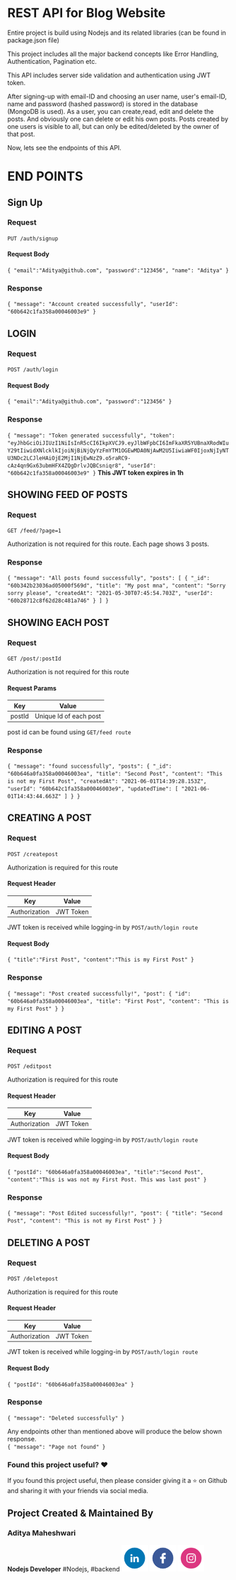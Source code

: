 # REST API for Blog Website

Entire project is build using Nodejs and its related libraries (can be found in package.json file)

This project includes all the major backend concepts like Error Handling, Authentication, Pagination etc.

This API includes server side validation and authentication using JWT token. 

After signing-up with email-ID and choosing an user name, user's email-ID, name and password (hashed password) is stored in the database (MongoDB is used). As a user, you can create,read, edit and delete the posts. And obviously one can delete or edit his own posts.
Posts created by one users is visible to all, but can only be edited/deleted by the owner of that post.





Now, lets see the endpoints of this API.

# END POINTS

## Sign Up

### Request

`PUT /auth/signup`

#### Request Body

`{
    "email":"Aditya@github.com",
    "password":"123456",
    "name": "Aditya"
}`

### Response
`{
    "message": "Account created successfully",
    "userId": "60b642c1fa358a00046003e9"
}`


## LOGIN

### Request

`POST /auth/login`

#### Request Body

`{
    "email":"Aditya@github.com",
    "password":"123456"
}`

### Response
`{
    "message": "Token generated successfully",
    "token": "eyJhbGciOiJIUzI1NiIsInR5cCI6IkpXVCJ9.eyJlbWFpbCI6ImFkaXR5YUBnaXRodWIuY29tIiwidXNlcklkIjoiNjBiNjQyYzFmYTM1OGEwMDA0NjAwM2U5IiwiaWF0IjoxNjIyNTU3NDc2LCJleHAiOjE2MjI1NjEwNzZ9.o5raRC9-cAz4qn9Gx63ubmHFX4ZQgDrlvJQBCsniqr8",
    "userId": "60b642c1fa358a00046003e9"
}`
<b> This JWT token expires in 1h </b>

## SHOWING FEED OF POSTS

### Request

`GET /feed/?page=1`

Authorization is not required for this route.
Each page shows 3 posts.


### Response
`{
    "message": "All posts found successfully",
    "posts": [
        {
            "_id": "60b342b23036ad05000f569d",
            "title": "My post mna",
            "content": "Sorry sorry please",
            "createdAt": "2021-05-30T07:45:54.703Z",
            "userId": "60b28712c8f62d28c481a746"
        }
        ]
  }`
  
## SHOWING EACH POST

### Request

`GET /post/:postId`

Authorization is not required for this route

#### Request Params
| <b>Key</b>       | <b>Value</b> |
| ----------- | ----------- |
| postId      | Unique Id of each post       |

post id can be found using `GET/feed route`


### Response
`{
"message": "found successfully",
"posts": {
"_id": "60b646a0fa358a00046003ea",
"title": "Second Post",
"content": "This is not my First Post",
"createdAt": "2021-06-01T14:39:28.153Z",
"userId": "60b642c1fa358a00046003e9",
"updatedTime": [
"2021-06-01T14:43:44.663Z"
]
}
}`
  
## CREATING A POST

### Request

`POST /createpost`

Authorization is required for this route

#### Request Header
| <b>Key</b>       | <b>Value</b> |
| ----------- | ----------- |
| Authorization      | JWT Token       |

JWT token is received while logging-in by `POST/auth/login route`

#### Request Body

`{
    "title":"First Post",
    "content":"This is my First Post"
}`
### Response
`{
    "message": "Post created successfully!",
    "post": {
        "id": "60b646a0fa358a00046003ea",
        "title": "First Post",
        "content": "This is my First Post"
    }
}`

## EDITING A POST

### Request

`POST /editpost`

Authorization is required for this route

#### Request Header
| <b>Key</b>       | <b>Value</b> |
| ----------- | ----------- |
| Authorization      | JWT Token       |

JWT token is received while logging-in by `POST/auth/login route`

#### Request Body

`{
    "postId": "60b646a0fa358a00046003ea",
    "title":"Second Post",
    "content":"This is was not my First Post. This was last post"
}`
### Response
`{
    "message": "Post Edited successfully!",
    "post": {
        "title": "Second Post",
        "content": "This is not my First Post"
    }
}`

## DELETING A POST

### Request

`POST /deletepost`

Authorization is required for this route

#### Request Header
| <b>Key</b>       | <b>Value</b> |
| ----------- | ----------- |
| Authorization      | JWT Token       |

JWT token is received while logging-in by `POST/auth/login route`

#### Request Body
`{
    "postId": "60b646a0fa358a00046003ea"
}`
### Response
`{
    "message": "Deleted successfully"
}`

Any endpoints other than mentioned above will produce the below shown response. <br/>
`{
    "message": "Page not found"
}`

### Found this project useful? :heart:

If you found this project useful, then please consider giving it a :star: on Github and sharing it with your friends via social media.

## Project Created & Maintained By

### Aditya Maheshwari 
**Nodejs Developer** #Nodejs, #backend
<a href="https://www.linkedin.com/in/aditya-maheshwari-0b9961166/"><img src="https://github.com/aritraroy/social-icons/blob/master/linkedin-icon.png?raw=true" width="60"></a>
<a href="https://www.facebook.com/profile.php?id=100006237135556"><img src="https://github.com/aritraroy/social-icons/blob/master/facebook-icon.png?raw=true" width="60"></a>
<a href="https://www.instagram.com/aadi.mp3/"><img src="https://github.com/aritraroy/social-icons/blob/master/instagram-icon.png?raw=true" width="60"></a>

  
  
  
